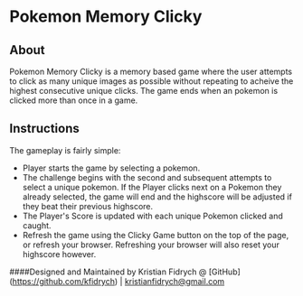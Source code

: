 # Pokemon Memory Clicky

## About
Pokemon Memory Clicky is a memory based game where the user attempts to click as many unique images as possible without repeating to acheive the highest consecutive unique clicks. 
The game ends when an pokemon is clicked more than once in a game.

## Instructions
The gameplay is fairly simple:
* Player starts the game by selecting a pokemon.
* The challenge begins with the second and subsequent attempts to select a unique pokemon. If the Player clicks next on a Pokemon they already selected, the game will end and the highscore will be adjusted if they beat their previous highscore.
* The Player's Score is updated with each unique Pokemon clicked and caught.
* Refresh the game using the Clicky Game button on the top of the page, or refresh your browser. Refreshing your browser will also reset your highscore however.

####Designed and Maintained by Kristian Fidrych @ [GitHub] (https://github.com/kfidrych) | kristianfidrych@gmail.com
